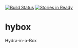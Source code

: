 [![Build Status](https://travis-ci.org/projecthydra-labs/hybox.svg)](https://travis-ci.org/projecthydra-labs/hybox)
[![Stories in Ready](https://badge.waffle.io/projecthydra-labs/hybox.png?label=ready&title=Ready)](https://waffle.io/projecthydra-labs/hybox)
# hybox
Hydra-in-a-Box
